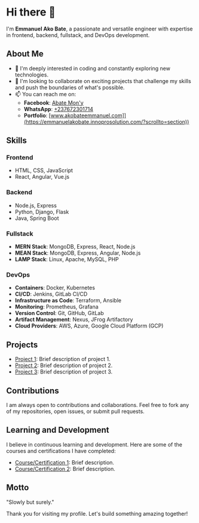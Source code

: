 # Hi there 👋

I'm **Emmanuel Ako Bate**, a passionate and versatile engineer with expertise in frontend, backend, fullstack, and DevOps development.

## About Me
- 👀 I'm deeply interested in coding and constantly exploring new technologies.
- 💞️ I'm looking to collaborate on exciting projects that challenge my skills and push the boundaries of what's possible.
- 📫 You can reach me on:
  - **Facebook**: [Abate Mon'y](https://www.facebook.com/Abate.Mony)
  - **WhatsApp**: [+237672301714](https://wa.me/237672301714)
  - **Portfolio**: [www.akobateemmanuel.com]](https://emmanuelakobate.innoprosolution.com/?scrollto=section))

## Skills

### Frontend
- HTML, CSS, JavaScript
- React, Angular, Vue.js

### Backend
- Node.js, Express
- Python, Django, Flask
- Java, Spring Boot

### Fullstack
- **MERN Stack**: MongoDB, Express, React, Node.js
- **MEAN Stack**: MongoDB, Express, Angular, Node.js
- **LAMP Stack**: Linux, Apache, MySQL, PHP

### DevOps
- **Containers**: Docker, Kubernetes
- **CI/CD**: Jenkins, GitLab CI/CD
- **Infrastructure as Code**: Terraform, Ansible
- **Monitoring**: Prometheus, Grafana
- **Version Control**: Git, GitHub, GitLab
- **Artifact Management**: Nexus, JFrog Artifactory
- **Cloud Providers**: AWS, Azure, Google Cloud Platform (GCP)

## Projects
- [Project 1](link-to-project-1): Brief description of project 1.
- [Project 2](link-to-project-2): Brief description of project 2.
- [Project 3](link-to-project-3): Brief description of project 3.

## Contributions
I am always open to contributions and collaborations. Feel free to fork any of my repositories, open issues, or submit pull requests.

## Learning and Development
I believe in continuous learning and development. Here are some of the courses and certifications I have completed:
- [Course/Certification 1](link-to-course-1): Brief description.
- [Course/Certification 2](link-to-course-2): Brief description.

## Motto
"Slowly but surely."

Thank you for visiting my profile. Let's build something amazing together!
